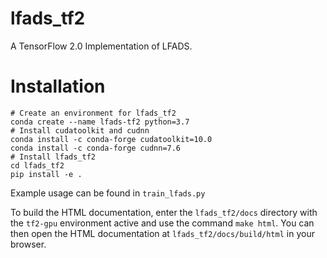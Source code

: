 # lfads_tf2
A TensorFlow 2.0 Implementation of LFADS.

# Installation
```
# Create an environment for lfads_tf2
conda create --name lfads-tf2 python=3.7
# Install cudatoolkit and cudnn
conda install -c conda-forge cudatoolkit=10.0
conda install -c conda-forge cudnn=7.6
# Install lfads_tf2
cd lfads_tf2
pip install -e .
```

Example usage can be found in `train_lfads.py`

To build the HTML documentation, enter the `lfads_tf2/docs` directory with the `tf2-gpu` environment active and use the command `make html`. You can then open the HTML documentation at `lfads_tf2/docs/build/html` in your browser.

